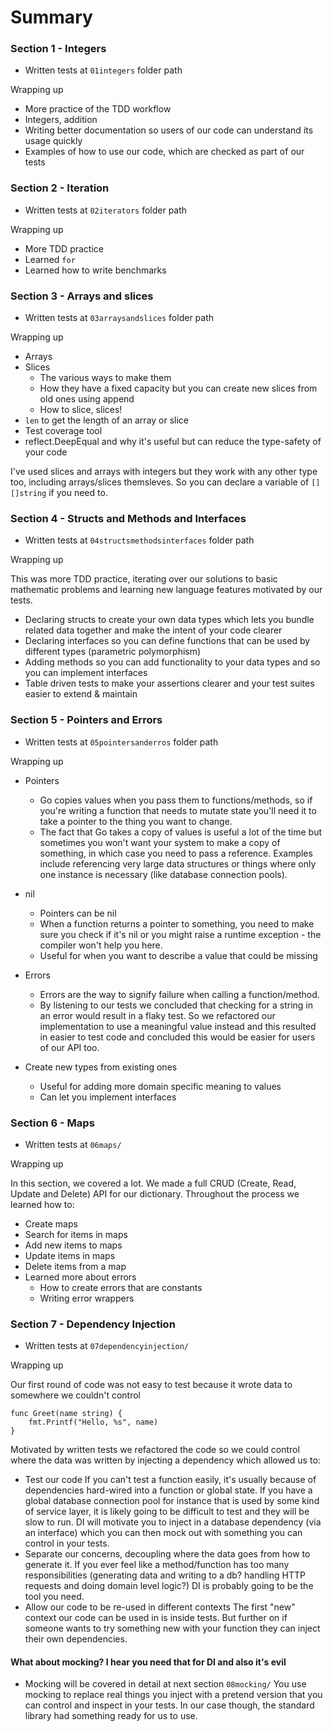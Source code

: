 # Summary



### Section 1 - Integers 

- Written tests at `01integers` folder path

Wrapping up

- More practice of the TDD workflow
- Integers, addition
- Writing better documentation so users of our code can understand its usage quickly
- Examples of how to use our code, which are checked as part of our tests

### Section 2 - Iteration

- Written tests at `02iterators` folder path

Wrapping up

- More TDD practice
- Learned `for`
- Learned how to write benchmarks

### Section 3 - Arrays and slices

- Written tests at `03arraysandslices` folder path

Wrapping up

- Arrays
- Slices
	- The various ways to make them
	- How they have a fixed capacity but you can create new slices from old ones using append
	- How to slice, slices!
- `len` to get the length of an array or slice
- Test coverage tool
- reflect.DeepEqual and why it's useful but can reduce the type-safety of your code

I've used slices and arrays with integers but they work with any other type too, including
arrays/slices themsleves. So you can declare a variable of `[][]string` if you need to.


### Section 4 - Structs and Methods and Interfaces

- Written tests at `04structsmethodsinterfaces` folder path

Wrapping up

This was more TDD practice, iterating over our solutions to basic mathematic problems and learning new language features motivated by our tests.
- Declaring structs to create your own data types which lets you bundle related data together and make the intent of your code clearer
- Declaring interfaces so you can define functions that can be used by different types (parametric polymorphism)
- Adding methods so you can add functionality to your data types and so you can implement interfaces
- Table driven tests to make your assertions clearer and your test suites easier to extend & maintain


### Section 5 - Pointers and Errors

- Written tests at `05pointersanderros` folder path

Wrapping up

- Pointers
	- Go copies values when you pass them to functions/methods, so if you're writing a function that needs to mutate state you'll need it to take a pointer to the thing you want to change.
	- The fact that Go takes a copy of values is useful a lot of the time but sometimes you won't want your system to make a copy of something, in which case you need to pass a reference. Examples include referencing very large data structures or things where only one instance is necessary (like database connection pools).

- nil
	- Pointers can be nil
	- When a function returns a pointer to something, you need to make sure you check if it's nil or you might raise a runtime exception - the compiler won't help you here.
	- Useful for when you want to describe a value that could be missing


- Errors
	- Errors are the way to signify failure when calling a function/method.
	- By listening to our tests we concluded that checking for a string in an error would result in a flaky test. So we refactored our implementation to use a meaningful value instead and this resulted in easier to test code and concluded this would be easier for users of our API too.
 

- Create new types from existing ones
	- Useful for adding more domain specific meaning to values
	- Can let you implement interfaces


### Section 6 - Maps

- Written tests at `06maps/`

Wrapping up

In this section, we covered a lot. We made a full CRUD (Create, Read, Update and Delete) API for our dictionary. Throughout the process we learned how to:

- Create maps
- Search for items in maps
- Add new items to maps
- Update items in maps
- Delete items from a map
- Learned more about errors
	- How to create errors that are constants
	- Writing error wrappers

### Section 7 - Dependency Injection

- Written tests at `07dependencyinjection/`

Wrapping up

Our first round of code was not easy to test because it wrote data to somewhere we couldn't control
```
func Greet(name string) {
	fmt.Printf("Hello, %s", name)
}
```

Motivated by written tests we refactored the code so we could control where the data was written by injecting a dependency which allowed us to:

- Test our code If you can't test a function easily, it's usually because of dependencies hard-wired into a function or global state. If you have a global database connection pool for instance that is used by some kind of service layer, it is likely going to be difficult to test and they will be slow to run. DI will motivate you to inject in a database dependency (via an interface) which you can then mock out with something you can control in your tests.
- Separate our concerns, decoupling where the data goes from how to generate it. If you ever feel like a method/function has too many responsibilities (generating data and writing to a db? handling HTTP requests and doing domain level logic?) DI is probably going to be the tool you need.
- Allow our code to be re-used in different contexts The first "new" context our code can be used in is inside tests. But further on if someone wants to try something new with your function they can inject their own dependencies.


#### What about mocking? I hear you need that for DI and also it's evil
- Mocking will be covered in detail at next section `08mocking/`
You use mocking to replace real things you inject with a pretend version that you can control and inspect in your tests. In our case though, the standard library had something ready for us to use.


